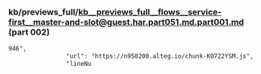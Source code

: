 ### kb/previews_full/kb__previews_full__flows__service-first__master-and-slot@guest.har.part051.md.part001.md (part 002)

```md
946",
                "url": "https://n958200.alteg.io/chunk-KO722YSM.js",
                "lineNu
```

```
